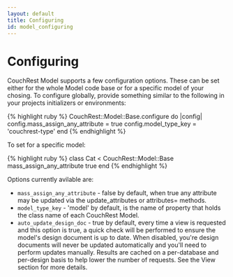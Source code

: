```yaml
---
layout: default
title: Configuring
id: model_configuring
---
```


# Configuring

CouchRest Model supports a few configuration options. These can be set either for the whole Model code
base or for a specific model of your chosing. To configure globally, provide something similar to the 
following in your projects initializers or environments:

{% highlight ruby %}
    CouchRest::Model::Base.configure do |config|
      config.mass_assign_any_attribute = true
      config.model_type_key = 'couchrest-type'
    end
{% endhighlight %}

To set for a specific model:

{% highlight ruby %}
   class Cat < CouchRest::Model::Base
     mass_assign_any_attribute true
   end
{% endhighlight %}

Options currently avilable are:

 * `mass_assign_any_attribute` - false by default, when true any attribute may be updated via the update_attributes or attributes= methods.
 * `model_type_key` - 'model' by default, is the name of property that holds the class name of each CouchRest Model.
 * `auto_update_design_doc` - true by default, every time a view is requested and this option is true, a quick check will be performed to ensure the model's design document is up to date. When disabled, you're design documents will never be updated automatically and you'll need to perform updates manually. Results are cached on a per-database and per-design basis to help lower the number of requests. See the View section for more details.

